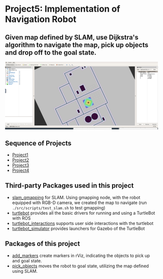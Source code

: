 # Project5: Implementation of Navigation Robot

## Given map defined by SLAM, use Dijkstra's algorithm to navigate the map, pick up objects and drop off to the goal state.

![](https://github.com/minoring/robot/blob/master/Project5/resources/Navigation.png)


## Sequence of Projects
- [Project1](https://github.com/minoring/robot/tree/master/Project1)
- [Project2](https://github.com/minoring/robot/tree/master/Project2)
- [Project3](https://github.com/minoring/robot/tree/master/Project3)
- [Project4](https://github.com/minoring/robot/tree/master/Project4)

## Third-party Packages used in this project
- [slam_gmapping](https://github.com/ros-perception/slam_gmapping) for SLAM. Using gmapping node, with the robot equipped with RGB-D camera, we created the map to navigate (run `./src/scripts/test_slam.sh` to test gmapping)
- [turtlebot](https://github.com/turtlebot/turtlebot) provides all the basic drivers for running and using a TurtleBot with ROS
- [turtlebot_interactions](https://github.com/turtlebot/turtlebot_interactions) supports user side interactions with the turtlebot
- [turtlebot_simulator](https://github.com/turtlebot/turtlebot_simulator) provides launchers for Gazebo of the TurtleBot
## Packages of this project
- [add_markers](https://github.com/minoring/robot/tree/master/Project5/catkin_ws/src/add_markers) create markers in rViz, indicating the objects to pick up and goal state.
- [pick_objects](https://github.com/minoring/robot/tree/master/Project5/catkin_ws/src/pick_objects) moves the robot to goal state, utilizing the map defined using SLAM.
